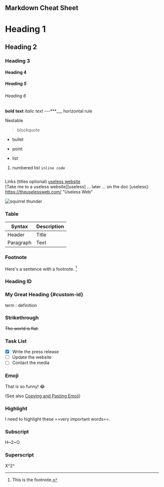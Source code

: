 ## Markdown Cheat Sheet

# Heading 1
## Heading 2
### Heading 3
#### Heading 4
##### Heading 5
###### Heading 6
**bold** __text__
*italic*  *text*
---***___ horizontal rule

Nestable
> blockquote
* bullet
- point
+ list
1. numbered list
`inline code`
```syntaxHighlightingInGFM

```

Links (titles optional)
[useless website](https://theuselessweb.com/ "mouse hint hover") <br>
[Take me to a useless website][useless]
... later
... on the doc
[useless]: https://theuselessweb.com/ "Useless Web"

![squirrel thunder](https://images-wixmp-ed30a86b8c4ca887773594c2.wixmp.com/f/1fe0cfe9-7dee-42d8-9434-39df5f1e3196/d5ly006-f4e36cdb-098e-4b88-b040-89096b19da69.jpg?token=eyJ0eXAiOiJKV1QiLCJhbGciOiJIUzI1NiJ9.eyJzdWIiOiJ1cm46YXBwOjdlMGQxODg5ODIyNjQzNzNhNWYwZDQxNWVhMGQyNmUwIiwiaXNzIjoidXJuOmFwcDo3ZTBkMTg4OTgyMjY0MzczYTVmMGQ0MTVlYTBkMjZlMCIsIm9iaiI6W1t7InBhdGgiOiJcL2ZcLzFmZTBjZmU5LTdkZWUtNDJkOC05NDM0LTM5ZGY1ZjFlMzE5NlwvZDVseTAwNi1mNGUzNmNkYi0wOThlLTRiODgtYjA0MC04OTA5NmIxOWRhNjkuanBnIn1dXSwiYXVkIjpbInVybjpzZXJ2aWNlOmZpbGUuZG93bmxvYWQiXX0.cj6uPF9ZwXEz4lHnt70XFJme432bI4X8gdsQQTdzw3Q)

### Table

| Syntax | Description |
| ----------- | ----------- |
| Header | Title |
| Paragraph | Text |


### Footnote

Here's a sentence with a footnote. [^1]

[^1]: This is the footnote.

### Heading ID

### My Great Heading {#custom-id}

term
: definition

### Strikethrough

~~The world is flat.~~

### Task List

- [x] Write the press release
- [ ] Update the website
- [ ] Contact the media

### Emoji

That is so funny! :joy:

(See also [Copying and Pasting Emoji](https://www.markdownguide.org/extended-syntax/#copying-and-pasting-emoji))

### Highlight

I need to highlight these ==very important words==.

### Subscript

H~2~O

### Superscript

X^2^
